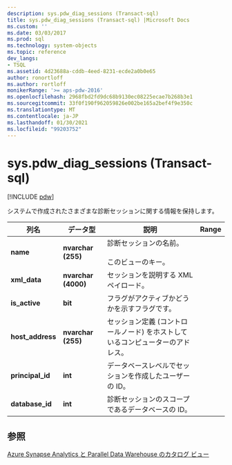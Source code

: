 ```yaml
---
description: sys.pdw_diag_sessions (Transact-sql)
title: sys.pdw_diag_sessions (Transact-sql) |Microsoft Docs
ms.custom: ''
ms.date: 03/03/2017
ms.prod: sql
ms.technology: system-objects
ms.topic: reference
dev_langs:
- TSQL
ms.assetid: 4d23688a-cddb-4eed-8231-ecde2a0b0e65
author: ronortloff
ms.author: rortloff
monikerRange: '>= aps-pdw-2016'
ms.openlocfilehash: 2968fbd2fd9dc68b9130ec08225ecae7b268b3e1
ms.sourcegitcommit: 33f0f190f962059826e002be165a2bef4f9e350c
ms.translationtype: MT
ms.contentlocale: ja-JP
ms.lasthandoff: 01/30/2021
ms.locfileid: "99203752"
---
```

# <a name="syspdw_diag_sessions-transact-sql"></a>sys.pdw_diag_sessions (Transact-sql)
[!INCLUDE [pdw](../../includes/applies-to-version/pdw.md)]

  システムで作成されたさまざまな診断セッションに関する情報を保持します。  
  
|列名|データ型|説明|Range|  
|-----------------|---------------|-----------------|-----------|  
|**name**|**nvarchar (255)**|診断セッションの名前。<br /><br /> このビューのキー。||  
|**xml_data**|**nvarchar (4000)**|セッションを説明する XML ペイロード。||  
|**is_active**|**bit**|フラグがアクティブかどうかを示すフラグです。||  
|**host_address**|**nvarchar (255)**|セッション定義 (コントロールノード) をホストしているコンピューターのアドレス。||  
|**principal_id**|**int**|データベースレベルでセッションを作成したユーザーの ID。||  
|**database_id**|**int**|診断セッションのスコープであるデータベースの ID。|  
  
## <a name="see-also"></a>参照  
 [Azure Synapse Analytics と Parallel Data Warehouse のカタログ ビュー](../../relational-databases/system-catalog-views/sql-data-warehouse-and-parallel-data-warehouse-catalog-views.md)  
  
  
